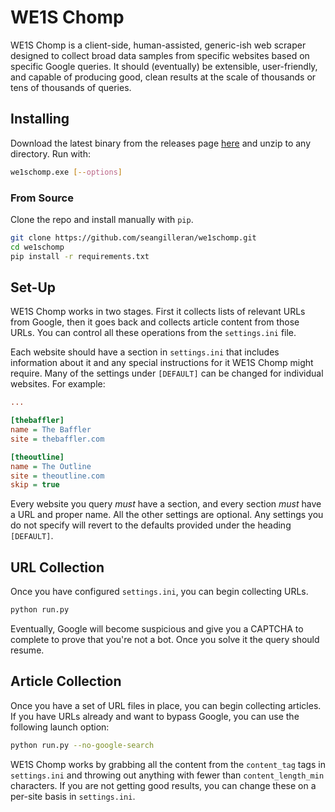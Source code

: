 # WE1S Chomp

WE1S Chomp is a client-side, human-assisted, generic-ish web scraper designed to collect broad data samples from specific websites based on specific Google queries. It should (eventually) be extensible, user-friendly, and capable of producing good, clean results at the scale of thousands or tens of thousands of queries.

## Installing

Download the latest binary from the releases page [here](https://github.com/seangilleran/we1schomp/releases) and unzip to any directory. Run with:

```bash
we1schomp.exe [--options]
```

### From Source

Clone the repo and install manually with ```pip```.

```bash
git clone https://github.com/seangilleran/we1schomp.git
cd we1schomp
pip install -r requirements.txt
```

## Set-Up

WE1S Chomp works in two stages. First it collects lists of relevant URLs from Google, then it goes back and collects article content from those URLs. You can control all these operations from the ```settings.ini``` file.

Each website should have a section in ```settings.ini``` that includes information about it and any special instructions for it WE1S Chomp might require. Many of the settings under ```[DEFAULT]``` can be changed for individual websites. For example:

```ini
...

[thebaffler]
name = The Baffler
site = thebaffler.com

[theoutline]
name = The Outline
site = theoutline.com
skip = true
```

Every website you query *must* have a section, and every section *must* have a URL and proper name. All the other settings are optional. Any settings you do not specify will revert to the defaults provided under the heading ```[DEFAULT]```.

## URL Collection

Once you have configured ```settings.ini```, you can begin collecting URLs.

```bash
python run.py
```

Eventually, Google will become suspicious and give you a CAPTCHA to complete to prove that you're not a bot. Once you solve it the query should resume.

## Article Collection

Once you have a set of URL files in place, you can begin collecting articles. If you have URLs already and want to bypass Google, you can use the following launch option:

```bash
python run.py --no-google-search
```

WE1S Chomp works by grabbing all the content from the ```content_tag``` tags in ```settings.ini``` and throwing out anything with fewer than ```content_length_min``` characters. If you are not getting good results, you can change these on a per-site basis in ```settings.ini```.
